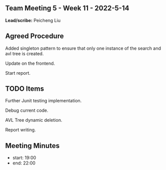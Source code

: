 ## Team Meeting 5 - Week 11 - 2022-5-14

**Lead/scribe:**
Peicheng Liu

## Agreed Procedure
Added singleton pattern to ensure that only one instance of the search and avl tree is created.

Update on the frontend. 

Start report. 

## TODO Items 
Further Junit testing implementation. 

Debug current code. 

AVL Tree dynamic deletion.

Report writing. 

## Meeting Minutes 

- start: 19:00
- end: 22:00